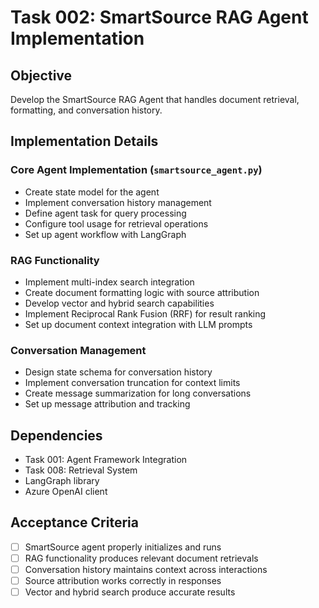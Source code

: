 # Task 002: SmartSource RAG Agent Implementation

## Objective
Develop the SmartSource RAG Agent that handles document retrieval, formatting, and conversation history.

## Implementation Details

### Core Agent Implementation (`smartsource_agent.py`)
- Create state model for the agent
- Implement conversation history management
- Define agent task for query processing
- Configure tool usage for retrieval operations
- Set up agent workflow with LangGraph

### RAG Functionality
- Implement multi-index search integration
- Create document formatting logic with source attribution
- Develop vector and hybrid search capabilities
- Implement Reciprocal Rank Fusion (RRF) for result ranking
- Set up document context integration with LLM prompts

### Conversation Management
- Design state schema for conversation history
- Implement conversation truncation for context limits
- Create message summarization for long conversations
- Set up message attribution and tracking

## Dependencies
- Task 001: Agent Framework Integration
- Task 008: Retrieval System
- LangGraph library
- Azure OpenAI client

## Acceptance Criteria
- [ ] SmartSource agent properly initializes and runs
- [ ] RAG functionality produces relevant document retrievals
- [ ] Conversation history maintains context across interactions
- [ ] Source attribution works correctly in responses
- [ ] Vector and hybrid search produce accurate results